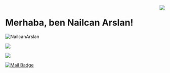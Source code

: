 
<img align='right' src="https://github-readme-stats.vercel.app/api?username=NailcanArslan&show_icons=true">

# Merhaba, ben Nailcan Arslan! 
<p align="left"> <img src="https://komarev.com/ghpvc/?username=NailcanArslan" alt="NailcanArslan" /> </p>


[![](https://img.shields.io/github/followers/NailcanArslan?style=social)](https://www.github.com/NailcanArslan)




[![](https://img.shields.io/badge/linkedin-%230077B5.svg?&style=for-the-badge&logo=linkedin&logoColor=white)](https://https://www.linkedin.com/in/nailcanarslan/)


[![Mail Badge](https://img.shields.io/badge/n.arslan98@gmail.com-c14438?style=for-the-badge&logo=Gmail&logoColor=white&link=mailto:n.arslan98@gmail.com)](mailto:n.arslan98@gmail.com)




